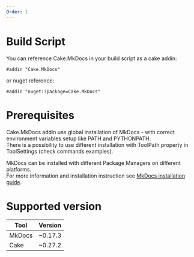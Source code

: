 ```yaml
---
Order: 1
---
```


# Build Script

You can reference Cake.MkDocs in your build script as a cake addin:

```cake
#addin "Cake.MkDocs"
```

or nuget reference:

```cake
#addin "nuget:?package=Cake.MkDocs"
```

# Prerequisites

Cake.MkDocs addin use global installation of  MkDocs - with correct environment variables setup like PATH and PYTHONPATH.  
There is a possibility to use different installation with ToolPath property in ToolSettings (check commands examples). 

MkDocs can be installed with different Package Managers on different platforms.  
For more information and installation instruction see [MkDocs installation guide](https://www.mkdocs.org/#installation).

# Supported version

| Tool | Version |
| --- | --- |
| MkDocs | ~0.17.3 |
| Cake | ~0.27.2 |